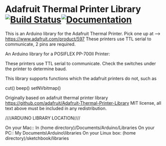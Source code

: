 # Adafruit Thermal Printer Library [![Build Status](https://github.com/adafruit/Adafruit-Thermal-Printer-Library/workflows/Arduino%20Library%20CI/badge.svg)](https://github.com/adafruit/Adafruit-Thermal-Printer-Library/actions)[![Documentation](https://github.com/adafruit/ci-arduino/blob/master/assets/doxygen_badge.svg)](http://adafruit.github.io/Adafruit-Thermal-Printer-Library/html/index.html)


This is an Arduino library for the Adafruit Thermal Printer.
Pick one up at --> https://www.adafruit.com/product/597
These printers use TTL serial to communicate, 2 pins are required.

An Arduino library for a POSIFLEX PP-700II Printer:

These printers use TTL serial to communicate. Check the switches under the printer to determine baud.

This library supports functions which the adafruit printers do not, such as

cut()
beep()
setNVbitmap()

Originally based on adafruit thermal printer library 
https://github.com/adafruit/Adafruit-Thermal-Printer-Library 
MIT license, all text above must be included in any redistribution.

////ARDUINO LIBRARY LOCATION////

On your Mac:: In (home directory)/Documents/Arduino/Libraries
On your PC:: My Documents\Arduino\libraries
On your Linux box: (home directory)/sketchbook/libraries